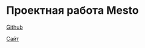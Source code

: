 # Проектная работа Mesto

[Github](https://github.com/aodary/mesto-project-ff/tree/main)

[Сайт](https://aodary.github.io/mesto-project-ff/)
